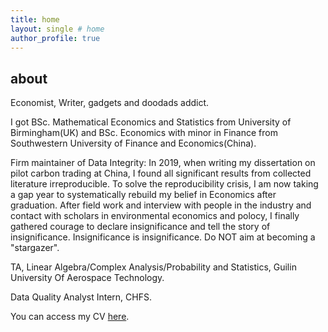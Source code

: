 ```yaml
---
title: home
layout: single # home
author_profile: true
---
```


## about

<p align="justify"> Economist, Writer, gadgets and doodads addict. </p>

<!--
<p> My primary research interests lie in microeconomic theory, information economics, and machine learning. 
I am interested in both pure theory and applied questions, employing techniques from economics, mathematics and machine learning. </p>
-->
<p> I got BSc. Mathematical Economics and Statistics from  University of Birmingham(UK) and BSc. Economics with minor in Finance from Southwestern University of Finance and Economics(China).  </p>

<p> Firm maintainer of Data Integrity: In 2019, when writing my dissertation on pilot carbon trading at China, I found all significant results from collected literature irreproducible. To solve the reproducibility crisis, I am now taking a gap year to systematically rebuild my belief in Economics after graduation. After field work and interview with people in the industry and contact with scholars in environmental economics and polocy, I finally gathered courage to declare insignificance and tell the story of insignificance. Insignificance is insignificance. Do NOT aim at becoming a "stargazer". </p>

<p> TA, Linear Algebra/Complex Analysis/Probability and Statistics, Guilin University Of Aerospace Technology. </p>
<p> Data Quality Analyst Intern, CHFS. </p>

<!--
<p> You can access my CV <a href="" target="_blank">here</a>. </p>
-->

<p> You can access my CV <a href="" target="_blank">here</a>. </p>
